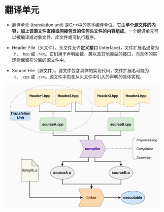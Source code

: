 # 翻译单元



-   翻译单元 (translation unit) 是C++中的基本编译单位。它由**单个源文件的内容，加上该源文件直接或间接包含的任何头文件的内容组成**。一个翻译单元可以被编译成对象文件、库文件或可执行程序。

-   Header File（头文件）。头文件允许**定义接口** (interface)，文件扩展名通常为 `.h`、`.hpp` 或 `.hxx`。它们用于声明函数、类以及其他类型的接口，而具体的实现则保留在分离的源文件中。
    
-   Source File（源文件）。源文件包含具体的实现代码，文件扩展名可能为 `.c`、`.cpp` 或 `.cxx`。源文件中包含从头文件中引入的声明的具体实现。


![输入图片说明](./imgs/2024-07/iUspa7o9cJJXjhej.png)
<!--stackedit_data:
eyJoaXN0b3J5IjpbMzYyOTAwNzI5LDE3NTIyOTM3M119
-->